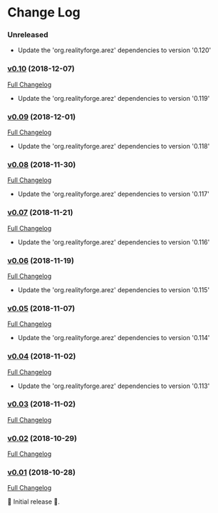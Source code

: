# Change Log

### Unreleased

* Update the 'org.realityforge.arez' dependencies to version '0.120'

### [v0.10](https://github.com/arez/arez-mediaquery/tree/v0.10) (2018-12-07)
[Full Changelog](https://github.com/arez/arez-mediaquery/compare/v0.09...v0.10)

* Update the 'org.realityforge.arez' dependencies to version '0.119'

### [v0.09](https://github.com/arez/arez-mediaquery/tree/v0.09) (2018-12-01)
[Full Changelog](https://github.com/arez/arez-mediaquery/compare/v0.08...v0.09)

* Update the 'org.realityforge.arez' dependencies to version '0.118'

### [v0.08](https://github.com/arez/arez-mediaquery/tree/v0.08) (2018-11-30)
[Full Changelog](https://github.com/arez/arez-mediaquery/compare/v0.07...v0.08)

* Update the 'org.realityforge.arez' dependencies to version '0.117'

### [v0.07](https://github.com/arez/arez-mediaquery/tree/v0.07) (2018-11-21)
[Full Changelog](https://github.com/arez/arez-mediaquery/compare/v0.06...v0.07)

* Update the 'org.realityforge.arez' dependencies to version '0.116'

### [v0.06](https://github.com/arez/arez-mediaquery/tree/v0.06) (2018-11-19)
[Full Changelog](https://github.com/arez/arez-mediaquery/compare/v0.05...v0.06)

* Update the 'org.realityforge.arez' dependencies to version '0.115'

### [v0.05](https://github.com/arez/arez-mediaquery/tree/v0.05) (2018-11-07)
[Full Changelog](https://github.com/arez/arez-mediaquery/compare/v0.04...v0.05)

* Update the 'org.realityforge.arez' dependencies to version '0.114'

### [v0.04](https://github.com/arez/arez-mediaquery/tree/v0.04) (2018-11-02)
[Full Changelog](https://github.com/arez/arez-mediaquery/compare/v0.03...v0.04)

* Update the 'org.realityforge.arez' dependencies to version '0.113'

### [v0.03](https://github.com/arez/arez-mediaquery/tree/v0.03) (2018-11-02)
[Full Changelog](https://github.com/arez/arez-mediaquery/compare/v0.02...v0.03)

### [v0.02](https://github.com/arez/arez-mediaquery/tree/v0.02) (2018-10-29)
[Full Changelog](https://github.com/arez/arez-mediaquery/compare/v0.01...v0.02)

### [v0.01](https://github.com/arez/arez-mediaquery/tree/v0.01) (2018-10-28)
[Full Changelog](https://github.com/arez/arez-mediaquery/compare/6c66134c54b5f0db90bee962c6ef7a5f12e5a808...v0.01)

 ‎🎉	Initial release ‎🎉.

